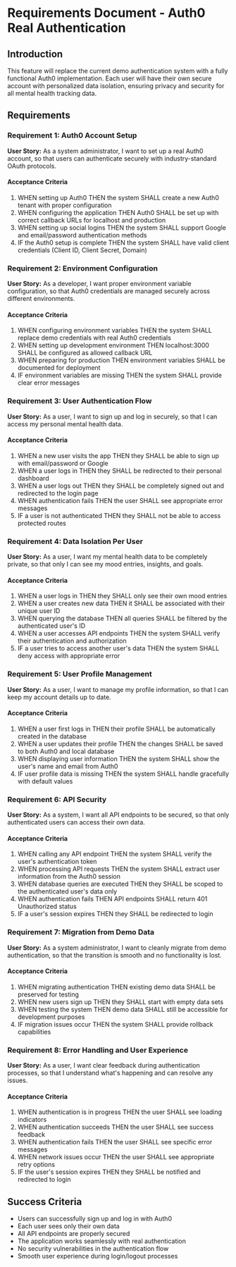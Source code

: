 # Requirements Document - Auth0 Real Authentication

## Introduction

This feature will replace the current demo authentication system with a fully functional Auth0 implementation. Each user will have their own secure account with personalized data isolation, ensuring privacy and security for all mental health tracking data.

## Requirements

### Requirement 1: Auth0 Account Setup

**User Story:** As a system administrator, I want to set up a real Auth0 account, so that users can authenticate securely with industry-standard OAuth protocols.

#### Acceptance Criteria

1. WHEN setting up Auth0 THEN the system SHALL create a new Auth0 tenant with proper configuration
2. WHEN configuring the application THEN Auth0 SHALL be set up with correct callback URLs for localhost and production
3. WHEN setting up social logins THEN the system SHALL support Google and email/password authentication methods
4. IF the Auth0 setup is complete THEN the system SHALL have valid client credentials (Client ID, Client Secret, Domain)

### Requirement 2: Environment Configuration

**User Story:** As a developer, I want proper environment variable configuration, so that Auth0 credentials are managed securely across different environments.

#### Acceptance Criteria

1. WHEN configuring environment variables THEN the system SHALL replace demo credentials with real Auth0 credentials
2. WHEN setting up development environment THEN localhost:3000 SHALL be configured as allowed callback URL
3. WHEN preparing for production THEN environment variables SHALL be documented for deployment
4. IF environment variables are missing THEN the system SHALL provide clear error messages

### Requirement 3: User Authentication Flow

**User Story:** As a user, I want to sign up and log in securely, so that I can access my personal mental health data.

#### Acceptance Criteria

1. WHEN a new user visits the app THEN they SHALL be able to sign up with email/password or Google
2. WHEN a user logs in THEN they SHALL be redirected to their personal dashboard
3. WHEN a user logs out THEN they SHALL be completely signed out and redirected to the login page
4. WHEN authentication fails THEN the user SHALL see appropriate error messages
5. IF a user is not authenticated THEN they SHALL not be able to access protected routes

### Requirement 4: Data Isolation Per User

**User Story:** As a user, I want my mental health data to be completely private, so that only I can see my mood entries, insights, and goals.

#### Acceptance Criteria

1. WHEN a user logs in THEN they SHALL only see their own mood entries
2. WHEN a user creates new data THEN it SHALL be associated with their unique user ID
3. WHEN querying the database THEN all queries SHALL be filtered by the authenticated user's ID
4. WHEN a user accesses API endpoints THEN the system SHALL verify their authentication and authorization
5. IF a user tries to access another user's data THEN the system SHALL deny access with appropriate error

### Requirement 5: User Profile Management

**User Story:** As a user, I want to manage my profile information, so that I can keep my account details up to date.

#### Acceptance Criteria

1. WHEN a user first logs in THEN their profile SHALL be automatically created in the database
2. WHEN a user updates their profile THEN the changes SHALL be saved to both Auth0 and local database
3. WHEN displaying user information THEN the system SHALL show the user's name and email from Auth0
4. IF user profile data is missing THEN the system SHALL handle gracefully with default values

### Requirement 6: API Security

**User Story:** As a system, I want all API endpoints to be secured, so that only authenticated users can access their own data.

#### Acceptance Criteria

1. WHEN calling any API endpoint THEN the system SHALL verify the user's authentication token
2. WHEN processing API requests THEN the system SHALL extract user information from the Auth0 session
3. WHEN database queries are executed THEN they SHALL be scoped to the authenticated user's data only
4. WHEN authentication fails THEN API endpoints SHALL return 401 Unauthorized status
5. IF a user's session expires THEN they SHALL be redirected to login

### Requirement 7: Migration from Demo Data

**User Story:** As a system administrator, I want to cleanly migrate from demo authentication, so that the transition is smooth and no functionality is lost.

#### Acceptance Criteria

1. WHEN migrating authentication THEN existing demo data SHALL be preserved for testing
2. WHEN new users sign up THEN they SHALL start with empty data sets
3. WHEN testing the system THEN demo data SHALL still be accessible for development purposes
4. IF migration issues occur THEN the system SHALL provide rollback capabilities

### Requirement 8: Error Handling and User Experience

**User Story:** As a user, I want clear feedback during authentication processes, so that I understand what's happening and can resolve any issues.

#### Acceptance Criteria

1. WHEN authentication is in progress THEN the user SHALL see loading indicators
2. WHEN authentication succeeds THEN the user SHALL see success feedback
3. WHEN authentication fails THEN the user SHALL see specific error messages
4. WHEN network issues occur THEN the user SHALL see appropriate retry options
5. IF the user's session expires THEN they SHALL be notified and redirected to login

## Success Criteria

- Users can successfully sign up and log in with Auth0
- Each user sees only their own data
- All API endpoints are properly secured
- The application works seamlessly with real authentication
- No security vulnerabilities in the authentication flow
- Smooth user experience during login/logout processes